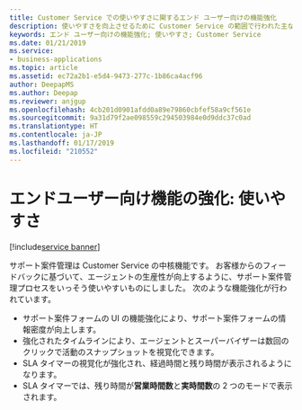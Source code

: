 ```yaml
---
title: Customer Service での使いやすさに関するエンド ユーザー向けの機能強化
description: 使いやすさを向上させるために Customer Service の範囲で行われた主な機能強化について説明します。
keywords: エンド ユーザー向けの機能強化; 使いやすさ; Customer Service
ms.date: 01/21/2019
ms.service:
- business-applications
ms.topic: article
ms.assetid: ec72a2b1-e5d4-9473-277c-1b86ca4acf96
author: DeepapMS
ms.author: Deepap
ms.reviewer: anjgup
ms.openlocfilehash: 4cb201d0901afdd0a89e79860cbfef58a9cf561e
ms.sourcegitcommit: 9a31d79f2ae098559c294503984e0d9ddc37c0ad
ms.translationtype: HT
ms.contentlocale: ja-JP
ms.lasthandoff: 01/17/2019
ms.locfileid: "210552"
---
```

#  <a name="end-user-enhancements-usability"></a>エンドユーザー向け機能の強化: 使いやすさ 
[!include[service banner](../../includes/service.md)]


サポート案件管理は Customer Service の中核機能です。 お客様からのフィードバックに基づいて、エージェントの生産性が向上するように、サポート案件管理プロセスをいっそう使いやすいものにしました。 次のような機能強化が行われています。

- サポート案件フォームの UI の機能強化により、サポート案件フォームの情報密度が向上します。
- 強化されたタイムラインにより、エージェントとスーパーバイザーは数回のクリックで活動のスナップショットを視覚化できます。 
- SLA タイマーの視覚化が強化され、経過時間と残り時間が表示されるようになります。 
- SLA タイマーでは、残り時間が**営業時間数**と**実時間数**の 2 つのモードで表示されます。

